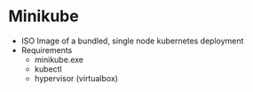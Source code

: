 # Minikube 
- ISO Image of a bundled, single node kubernetes deployment
- Requirements
    - minikube.exe
    - kubectl
    - hypervisor (virtualbox)
